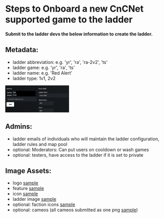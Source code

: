 # Steps to Onboard a new CnCNet supported game to the ladder

#### Submit to the ladder devs the below information to create the ladder.

## Metadata:
- ladder abbreviation: e.g. 'yr', 'ra', 'ra-2v2', 'ts'
- ladder game: e.g. 'yr', 'ra', 'ts'
- ladder name: e.g. 'Red Alert'
- ladder type: 1v1, 2v2

<img src="./support_files/ladder%20setup.png" alt="ladder setup" style="width:40%;" />

## Admins:
- ladder emails of individuals who will maintain the ladder configuration, ladder rules and map pool
- optional: Moderators: Can put users on cooldown or wash games
- optional: testers, have access to the ladder if it is set to private

## Image Assets:
- logo [sample](./cncnet-api/resources/images/games/ra/logo.png)
- feature [sample](./cncnet-api/resources/images/feature/d2k.jpg)
- icon [sample](./cncnet-api/resources/images/games/ra/ra-icon.png)
- ladder image [sample](./cncnet-api/resources/images/ladder/ra-cover.png)
- optional: faction icons [sample](./cncnet-api/resources/images/game-icons/allied_ra.png)
- optional: cameos (all cameos submitted as one png [sample](./cncnet-api/resources/images/cameos/yr-cameo.png))

